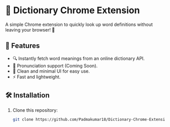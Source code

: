 # 📖 Dictionary Chrome Extension  

A simple Chrome extension to quickly look up word definitions without leaving your browser! 🚀  

## 📌 Features  
- 🔍 Instantly fetch word meanings from an online dictionary API.  
- 🎤 Pronunciation support (Coming Soon).  
- 📄 Clean and minimal UI for easy use.  
- ⚡ Fast and lightweight.  

## 🛠 Installation  
1. Clone this repository:  
   ```sh
   git clone https://github.com/Padmakumar18/Dictionary-Chrome-Extension.git
